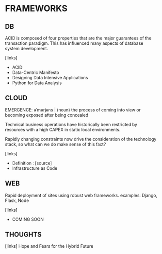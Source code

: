 # FRAMEWORKS

## DB
ACID is composed of four properties that are the major guarantees of the transaction paradigm. This has influenced many aspects of database system development.

[links]
- ACID
- Data-Centric Manifesto
- Designing Data Intensive Applications
- Python for Data Analysis

## CLOUD
EMERGENCE: əˈmərjəns | (noun) the process of coming into view or becoming exposed after being concealed

Technical business operations have historically been restricted by resources with a high CAPEX in static local environments.

Rapidly changing constraints now drive the consideration of the technology stack, so what can we do make sense of this fact?

[links]
- Definition : [source]
- Infrastructure as Code

## WEB
Rapid deployment of sites using robust web frameworks.
examples: Django, Flask, Node

[links]
- COMING SOON

## THOUGHTS
[links]
Hope and Fears for the Hybrid Future